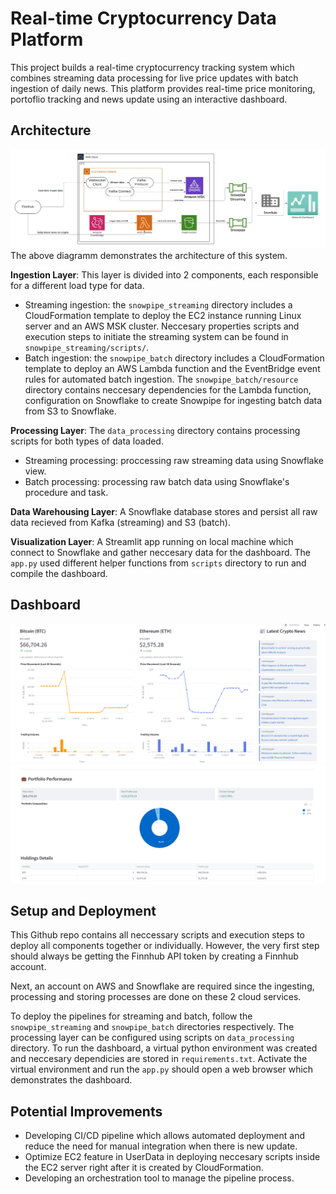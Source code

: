 
# Real-time Cryptocurrency Data Platform
This project builds a real-time cryptocurrency tracking system which combines streaming data processing for live price updates with batch ingestion of daily news. This platform provides real-time price monitoring, portoflio tracking and news update using an interactive dashboard. 

## Architecture
![System Architecture](./images/architecture.jpeg)
The above diagramm demonstrates the architecture of this system. 

**Ingestion Layer**: This layer is divided into 2 components, each responsible for a different load type for data. 
- Streaming ingestion: the `snowpipe_streaming` directory includes a CloudFormation template to deploy the EC2 instance running Linux server and an AWS MSK cluster. Neccesary properties scripts and execution steps to initiate the streaming system can be found in `snowpipe_streaming/scripts/`. 
- Batch ingestion: the `snowpipe_batch` directory includes a CloudFormation template to deploy an AWS Lambda function and the EventBridge event rules for automated batch ingestion. The `snowpipe_batch/resource` directory contains neccesary dependencies for the Lambda function, configuration on Snowflake to create Snowpipe for ingesting batch data from S3 to Snowflake. 

**Processing Layer**: The `data_processing` directory contains processing scripts for both types of data loaded. 
- Streaming processing: proccessing raw streaming data using Snowflake view. 
- Batch processing: processing raw batch data using Snowflake's procedure and task.  

**Data Warehousing Layer**: A Snowflake database stores and persist all raw data recieved from Kafka (streaming) and S3 (batch). 

**Visualization Layer**: A Streamlit app running on local machine which connect to Snowflake and gather neccesary data for the dashboard. The `app.py` used different helper functions from `scripts` directory to run and compile the dashboard. 

## Dashboard
![Dashboard Chart](./images/dashboard_1.png)
![Dashboard Potfolio](./images/dashboard_2.png)

## Setup and Deployment
This Github repo contains all neccessary scripts and execution steps to deploy all components together or individually. However, the very first step should always be getting the Finnhub API token by creating a Finnhub account.

Next, an account on AWS and Snowflake are required since the ingesting, processing and storing processes are done on these 2 cloud services.

To deploy the pipelines for streaming and batch, follow the `snowpipe_streaming` and `snowpipe_batch` directories respectively. The processing layer can be configured using scripts on `data_processing` directory. To run the dashboard, a virtual python environment was created and neccesary dependicies are stored in `requirements.txt`. Activate the virtual environment and run the `app.py` should open a web browser which demonstrates the dashboard. 
## Potential Improvements
- Developing CI/CD pipeline which allows automated deployment and reduce the need for manual integration when there is new update. 
- Optimize EC2 feature in UserData in deploying neccesary scripts inside the EC2 server right after it is created by CloudFormation.
- Developing an orchestration tool to manage the pipeline process.
